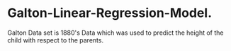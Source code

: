 # Galton-Linear-Regression-Model.
Galton Data set is 1880's Data which was used to predict the height of the child with respect to the parents.
